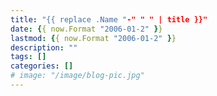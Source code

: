 ```yaml
---
title: "{{ replace .Name "-" " " | title }}"
date: {{ now.Format "2006-01-2" }}
lastmod: {{ now.Format "2006-01-2" }}
description: ""
tags: []
categories: []
# image: "/image/blog-pic.jpg"
---
```

